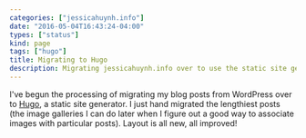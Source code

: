 ```yaml
---
categories: ["jessicahuynh.info"]
date: "2016-05-04T16:43:24-04:00"
types: ["status"]
kind: page
tags: ["hugo"]
title: Migrating to Hugo
description: Migrating jessicahuynh.info over to use the static site generator Hugo instead of WordPress
---
```


I've begun the processing of migrating my blog posts from WordPress over to [Hugo](http://gohugo.io/), a static site generator. I just hand migrated the lengthiest posts (the image galleries I can do later when I figure out a good way to associate images with particular posts). Layout is all new, all improved!